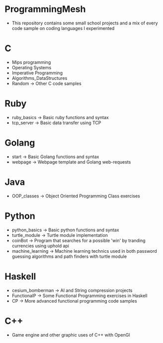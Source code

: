 # ProgrammingMesh

* This repository contains some small school projects and a mix of every code sample on coding languages I experimented


# C

- Mips programming 
- Operating Systems
- Imperative Programming
- Algorithms_DataStructures
- Random -> Other C code samples

# Ruby

- ruby_basics -> Basic ruby functions and syntax
- tcp_server -> Basic data transfer using TCP

# Golang

- start -> Basic Golang functions and syntax
- webpage -> Webpage template and Golang web-requests

# Java

- OOP_classes -> Object Oriented Programming Class exercises

# Python

- python_basics -> Basic python functions and syntax
- turtle_module -> Turtle module implementation
- coinBot -> Program that searches for a possible 'win' by tranding currencies using uphold api
- machine_learning -> Machine learning technics used in both password guessing algorithms and path finders with turtle module

# Haskell

- cesium_bomberman -> AI and String compression projects
- FunctionalP -> Some Functional Programming exercises in Haskell
- CP -> More advanced functional programming code samples

# C++

- Game engine and other graphic uses of C++ with OpenGl
